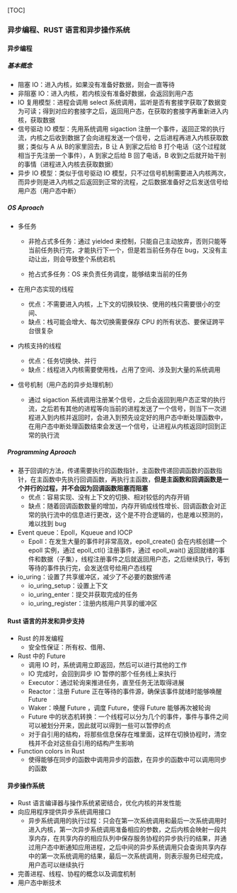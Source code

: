 [TOC]

### 异步编程、RUST 语言和异步操作系统

#### 异步编程

##### 基本概念

- 阻塞 IO：进入内核，如果没有准备好数据，则会一直等待
- 非阻塞 IO：进入内核，若内核没有准备好数据，会返回到用户态
- IO 复用模型：进程会调用 select 系统调用，监听是否有套接字获取了数据变为可读；得到对应的套接字之后，返回用户态，在获取的套接字再重新进入内核，获取数据
- 信号驱动 IO 模型：先用系统调用 sigaction 注册一个事件，返回正常的执行流，内核之后收到数据了会向进程发送一个信号，之后进程再进入内核获取数据；类似与 A 从 B的家里回去，B 让 A 到家之后给 B 打个电话（这个过程就相当于先注册一个事件），A 到家之后给 B 回了电话，B 收到之后就开始干别的事情（进程进入内核去获取数据）
- 异步 IO 模型：类似于信号驱动 IO 模型，只不过信号机制需要进入内核两次，而异步则是进入内核之后返回到正常的流程，之后数据准备好之后发送信号给用户态（用户态中断）

##### OS Aproach

- 多任务

    - 非抢占式多任务：通过 yielded 来控制，只能自己主动放弃，否则只能等当前任务执行完，才能执行下一个，但是若当前任务存在 bug，又没有主动让出，则会导致整个系统宕机

    - 抢占式多任务：OS 来负责任务调度，能够结束当前的任务

- 在用户态实现的线程

    - 优点：不需要进入内核，上下文的切换较快、使用的栈只需要很小的空间、
    - 缺点：栈可能会增大、每次切换需要保存 CPU 的所有状态、要保证跨平台很复杂

- 内核支持的线程

    - 优点：任务切换快、并行
    - 缺点：线程进入内核需要使用栈，占用了空间、涉及到大量的系统调用

- 信号机制（用户态的异步处理机制）

    - 通过 sigaction 系统调用注册某个信号，之后会返回到用户态正常的执行流，之后若有其他的进程等向当前的进程发送了一个信号，则当下一次进程进入到内核并返回时，会进入到预先设定好的用户态中断处理函数中，在用户态中断处理函数结束会发送一个信号，让进程从内核返回时回到正常的执行流

##### Programming Aproach

- 基于回调的方法，传递需要执行的函数指针，主函数传递回调函数的函数指针，在主函数中先执行回调函数，再执行主函数，**但是主函数和回调函数是一个并行的过程，并不会因为回调函数阻塞而阻塞**
    - 优点：容易实现、没有上下文的切换、相对较低的内存开销
    - 缺点：随着回调函数数量的增加，内存开销成线性增长、回调函数会对正常的执行流中的信息进行更改，这个是不符合逻辑的，也是难以预测的，难以找到 bug
- Event queue：Epoll，Kqueue and IOCP
    - Epoll：在发生大量的事件时非常高效，epoll_create() 会在内核创建一个 epoll 实例，通过 epoll_ctl() 注册事件，通过 epoll_wait() 返回就绪的事件和数据（子集），线程注册事件之后就返回用户态，之后继续执行，等到等待的事件执行完，会发送信号给用户态线程
- io_uring：设置了共享缓冲区，减少了不必要的数据传递
    - io_uring_setup：设置上下文
    - io_uring_enter：提交并获取完成的任务
    - io_uring_register：注册内核用户共享的缓冲区

#### Rust 语言的并发和异步支持

- Rust 的并发编程
    - 安全性保证：所有权、借用、
- Rust 中的 Future
    - 调用 IO 时，系统调用立即返回，然后可以进行其他的工作
    - IO 完成时，会回到异步 IO 暂停的那个任务线上来执行
    - Executor：通过轮询来推进任务，直至任务无法取得进展
    - Reactor：注册 Future 正在等待的事件源，确保该事件就绪时能够唤醒 Future
    - Waker：唤醒 Future ，调度 Future，使得 Future 能够再次被轮询
    - Future 中的状态机转换：一个线程可以分为几个的事件，事件与事件之间可以被划分开来，因此就可以得到一些可以暂停的点
    - 对于自引用的结构，将那些信息保存在堆里面，这样在切换协程时，清空栈并不会对这些自引用的结构产生影响
- Function colors in Rust
    - 使得能够在同步的函数中调用异步的函数，在异步的函数中可以调用同步的函数


#### 异步操作系统

- Rust 语言编译器与操作系统紧密结合，优化内核的并发性能
- 向应用程序提供异步系统调用接口
    - 异步系统调用的执行过程：只会在第一次系统调用和最后一次系统调用时进入内核，第一次异步系统调用准备相应的参数，之后内核会映射一段共享内存，在共享内存的相应队列中保存服务协程的异步执行的结果，并通过用户态中断通知应用进程，之后中间的异步系统调用只会查询共享内存中的第一次系统调用的结果，最后一次系统调用，则表示服务已经完成，用户态可以继续执行
- 完善进程、线程、协程的概念以及调度机制
- 用户态中断技术

